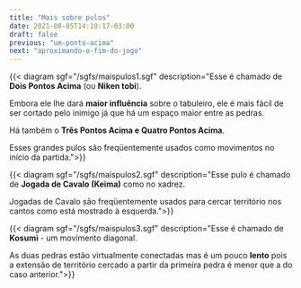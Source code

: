 ```yaml
---
title: "Mais sobre pulos"
date: 2021-08-05T14:10:17-03:00
draft: false
previous: "um-ponto-acima"
next: "aproximando-o-fim-do-jogo"
---
```


{{< diagram sgf="/sgfs/maispulos1.sgf" description="Esse é chamado de <strong>Dois Pontos Acima</strong> (ou <strong>Niken tobi</strong>).</p><p>Embora ele lhe dará <strong>maior influência</strong> sobre o tabuleiro, ele é mais fácil de ser cortado pelo inimigo já que há um espaço maior entre as pedras.</p><p>Há também o <strong>Três Pontos Acima<strong> e </strong>Quatro Pontos Acima</strong>.</p><p>Esses grandes pulos são freqüentemente usados como movimentos no início da partida.">}} 

{{< diagram sgf="/sgfs/maispulos2.sgf" description="Esse pulo é chamado de <strong>Jogada de Cavalo (Keima)</strong> como no xadrez.</p><p>Jogadas de Cavalo são freqüentemente usados para cercar território nos cantos como está mostrado à esquerda.">}} 

{{< diagram sgf="/sgfs/maispulos3.sgf" description="Esse é chamado de <strong>Kosumi</strong> - um movimento diagonal.</p><p>As duas pedras estão virtualmente conectadas mas é um pouco <strong>lento</strong> pois a extensão de território cercado a partir da primeira pedra é menor que a do caso anterior.">}} 

